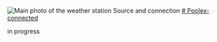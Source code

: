 ![Main photo of the weather station](image/weather-station_img1.jpg)
Source and connection
[# Poolex-connected](https://github.com/andreondra/homeassistant-poolstar-poolex?tab=readme-ov-file) 

in progress

